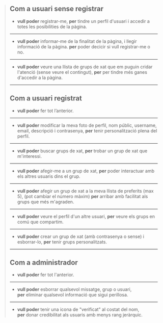 >## Com a **usuari sense registrar**
>- **vull poder** registrar-me,
> **per** tindre un perfil d'usuari i accedir a totes les posibilities de la pàgina.
>---
>- **vull poder** informar-me de la finalitat de la pàgina, i llegir informació de la pàgina.
> **per** poder decicir si vull registrar-me o no.
>---
>- **vull poder** veure una llista de grups de xat que em puguin cridar l'atenció (sense veure el contingut), 
> **per** per tindre més ganes d'accedir a la pàgina.
>---
>## Com a **usuari registrat**
>- **vull poder** fer tot l’anterior.
>---
>- **vull poder** modificar la meva foto de perfil, nom públic, username, email, descripció i contrasenya,
> **per** tenir personalització plena del perfil.  
>---
>- **vull poder** buscar grups de xat,
> **per** trobar un grup de xat que m'interessi.
>---
>- **vull poder** afegir-me a un grup de xat,
> **per** poder interactuar amb els altres usuaris dins el grup.
>---
>- **vull poder** afegir un grup de xat a la meva llista de preferits (max 5), (pot cambiar el número màxim)
> **per** arribar amb facilitat als grups que més m'agraden.
>---
>- **vull poder** veure el perfil d'un altre usuari,
> **per** veure els grups en comú que compartim.
>---
>- **vull poder** crear un grup de xat (amb contrasenya o sense) i esborrar-lo,
> **per** tenir grups personalitzats.
>---
>## Com a **administrador**
>- **vull poder** fer tot l'anterior.
>---
>- **vull poder** esborrar qualsevol missatge, grup o usuari,\
> **per** eliminar qualsevol informació que sigui perillosa.
>---
>- **vull poder** tenir una icona de "verificat" al costat del nom,\
> **per** donar credibilitat als usuaris amb menys rang jeràrquic.